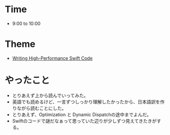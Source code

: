 # Time
- 9:00 to 10:00

# Theme
- [Writing High-Performance Swift Code](https://github.com/apple/swift/blob/master/docs/OptimizationTips.rst)

# やったこと
- とりあえず上から読んでいってみた。
- 英語でも読めるけど、一言ずつしっかり理解したかったから、日本語訳を作りながら読むことにした。
- とりあえず、Optimization と Dynamic Dispatchの途中までよんだ。
- Swiftのコードで謎だなぁって思っていた辺りが少しずつ見えてきたきがする。

